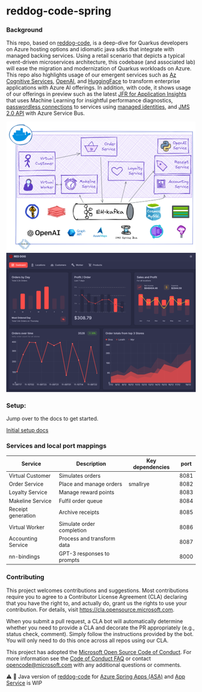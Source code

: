 
# reddog-code-spring

### Background

This repo, based on [reddog-code](https://github.com/Azure/reddog-code), is a deep-dive for Quarkus developers on Azure hosting options and idiomatic java sdks that integrate with managed backing services. Using a retail scenario that depicts a typical event-driven microservices architecture, this codebase (and associated lab) will ease the migration and modernization of Quarkus workloads on Azure. This repo also highlights usage of our emergent services such as [Az Cognitive Services](https://azure.microsoft.com/en-us/products/cognitive-services/#overview), [OpenAI](https://azure.microsoft.com/en-us/products/cognitive-services/openai-service/), and [HuggingFace](https://azure.microsoft.com/en-us/solutions/hugging-face-on-azure/#overview) to transform enterprise applications with Azure AI offerings. In addition, with code, it shows usage of our offerings in preview such as the latest [JFR for Application Insights](https://learn.microsoft.com/en-us/azure/azure-monitor/app/java-standalone-profiler) that uses Machine Learning for insightful performance diagnostics, [passwordless connections](https://learn.microsoft.com/en-us/azure/storage/common/multiple-identity-scenarios?toc=%2Fazure%2Fdeveloper%2Fintro%2Ftoc.json&bc=%2Fazure%2Fdeveloper%2Fintro%2Fbreadcrumb%2Ftoc.json&tabs=java) to services using [managed identities](https://learn.microsoft.com/en-us/azure/active-directory/managed-identities-azure-resources/overview), and [JMS 2.0 API](https://learn.microsoft.com/en-us/azure/service-bus-messaging/how-to-use-java-message-service-20) with Azure Service Bus.

![](ancillary/architecture.png)
![](ancillary/screenshot.png)


### Setup:

Jump over to the docs to get started.

[Initial setup docs](docs/initial-setup.md)


### Services and local port mappings

| Service            | Description                | Key dependencies | port |
| ------------------ | -------------------------- | ---------------- | ---- |
| Virtual Customer   | Simulates orders           |                  | 8081 |
| Order Service      | Place and manage orders    | smallrye         | 8082 |
| Loyalty Service    | Manage reward points       |                  | 8083 |
| Makeline Service   | Fulfil order queue         |                  | 8084 |
| Receipt generation | Archive receipts           |                  | 8085 |
| Virtual Worker     | Simulate order completion  |                  | 8086 |
| Accounting Service | Process and transform data |                  | 8087 |
| nn-bindings        | GPT-3 responses to prompts |                  | 8000 |

### Contributing

This project welcomes contributions and suggestions.  Most contributions require you to agree to a
Contributor License Agreement (CLA) declaring that you have the right to, and actually do, grant us
the rights to use your contribution. For details, visit https://cla.opensource.microsoft.com.

When you submit a pull request, a CLA bot will automatically determine whether you need to provide
a CLA and decorate the PR appropriately (e.g., status check, comment). Simply follow the instructions
provided by the bot. You will only need to do this once across all repos using our CLA.

This project has adopted the [Microsoft Open Source Code of Conduct](https://opensource.microsoft.com/codeofconduct/).
For more information see the [Code of Conduct FAQ](https://opensource.microsoft.com/codeofconduct/faq/) or
contact [opencode@microsoft.com](mailto:opencode@microsoft.com) with any additional questions or comments.

:warning: :construction: Java version of [reddog-code](https://github.com/Azure/reddog-code) for [Azure Spring Apps (ASA)](https://docs.microsoft.com/en-us/azure/spring-apps/) and [App Service](https://docs.microsoft.com/en-us/azure/app-service/) is WIP